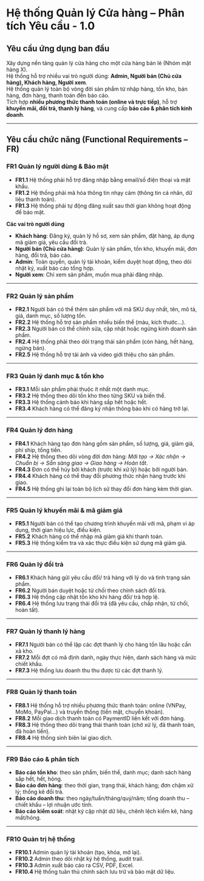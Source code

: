# Hệ thống Quản lý Cửa hàng – Phân tích Yêu cầu - 1.0

## Yêu cầu ứng dụng ban đầu
Xây dựng nền tảng quản lý cửa hàng cho một cửa hàng bán lẻ (Nhóm mặt hàng X).  
Hệ thống hỗ trợ nhiều vai trò người dùng: **Admin, Người bán (Chủ cửa hàng), Khách hàng, Người xem**.  
Hệ thống quản lý toàn bộ vòng đời sản phẩm từ nhập hàng, tồn kho, bán hàng, đơn hàng, thanh toán đến báo cáo.  
Tích hợp **nhiều phương thức thanh toán (online và trực tiếp)**, hỗ trợ **khuyến mãi, đổi trả, thanh lý hàng**, và cung cấp **báo cáo & phân tích kinh doanh**.  

---

## Yêu cầu chức năng (Functional Requirements – FR)

### FR1 Quản lý người dùng & Bảo mật
- **FR1.1** Hệ thống phải hỗ trợ đăng nhập bằng email/số điện thoại và mật khẩu.  
- **FR1.2** Hệ thống phải mã hóa thông tin nhạy cảm (thông tin cá nhân, dữ liệu thanh toán).  
- **FR1.3** Hệ thống phải tự động đăng xuất sau thời gian không hoạt động để bảo mật.  

**Các vai trò người dùng**  
- **Khách hàng**: Đăng ký, quản lý hồ sơ, xem sản phẩm, đặt hàng, áp dụng mã giảm giá, yêu cầu đổi trả.  
- **Người bán (Chủ cửa hàng)**: Quản lý sản phẩm, tồn kho, khuyến mãi, đơn hàng, đổi trả, báo cáo.  
- **Admin**: Toàn quyền, quản lý tài khoản, kiểm duyệt hoạt động, theo dõi nhật ký, xuất báo cáo tổng hợp.  
- **Người xem**: Chỉ xem sản phẩm, muốn mua phải đăng nhập.  

---

### FR2 Quản lý sản phẩm
- **FR2.1** Người bán có thể thêm sản phẩm với mã SKU duy nhất, tên, mô tả, giá, danh mục, số lượng tồn.  
- **FR2.2** Hệ thống hỗ trợ sản phẩm nhiều biến thể (màu, kích thước…).  
- **FR2.3** Người bán có thể chỉnh sửa, cập nhật hoặc ngừng kinh doanh sản phẩm.  
- **FR2.4** Hệ thống phải theo dõi trạng thái sản phẩm (còn hàng, hết hàng, ngừng bán).  
- **FR2.5** Hệ thống hỗ trợ tải ảnh và video giới thiệu cho sản phẩm.  

---

### FR3 Quản lý danh mục & tồn kho
- **FR3.1** Mỗi sản phẩm phải thuộc ít nhất một danh mục.
- **FR3.2** Hệ thống theo dõi tồn kho theo từng SKU và biến thể.  
- **FR3.3** Hệ thống cảnh báo khi hàng sắp hết hoặc hết.  
- **FR3.4** Khách hàng có thể đăng ký nhận thông báo khi có hàng trở lại.  

---

### FR4 Quản lý đơn hàng
- **FR4.1** Khách hàng tạo đơn hàng gồm sản phẩm, số lượng, giá, giảm giá, phí ship, tổng tiền.  
- **FR4.2** Hệ thống theo dõi vòng đời đơn hàng: *Mới tạo → Xác nhận → Chuẩn bị → Sẵn sàng giao → Giao hàng → Hoàn tất*.  
- **FR4.3** Đơn có thể hủy bởi khách (trước khi xử lý) hoặc bởi người bán.  
- **FR4.4** Khách hàng có thể thay đổi phương thức nhận hàng trước khi giao.  
- **FR4.5** Hệ thống ghi lại toàn bộ lịch sử thay đổi đơn hàng kèm thời gian.  

---

### FR5 Quản lý khuyến mãi & mã giảm giá
- **FR5.1** Người bán có thể tạo chương trình khuyến mãi với mã, phạm vi áp dụng, thời gian hiệu lực, điều kiện.  
- **FR5.2** Khách hàng có thể nhập mã giảm giá khi thanh toán.  
- **FR5.3** Hệ thống kiểm tra và xác thực điều kiện sử dụng mã giảm giá.  

---

### FR6 Quản lý đổi trả
- **FR6.1** Khách hàng gửi yêu cầu đổi/ trả hàng với lý do và tình trạng sản phẩm.  
- **FR6.2** Người bán duyệt hoặc từ chối theo chính sách đổi trả.  
- **FR6.3** Hệ thống cập nhật tồn kho khi hàng đổi/ trả hợp lệ.  
- **FR6.4** Hệ thống lưu trạng thái đổi trả (đã yêu cầu, chấp nhận, từ chối, hoàn tất).  

---

### FR7 Quản lý thanh lý hàng
- **FR7.1** Người bán có thể lập các đợt thanh lý cho hàng tồn lâu hoặc cần xả kho.  
- **FR7.2** Mỗi đợt có mã định danh, ngày thực hiện, danh sách hàng và mức chiết khấu.  
- **FR7.3** Hệ thống lưu doanh thu thu được từ các đợt thanh lý.  

---

### FR8 Quản lý thanh toán
- **FR8.1** Hệ thống hỗ trợ nhiều phương thức thanh toán: online (VNPay, MoMo, PayPal…) và truyền thống (tiền mặt, chuyển khoản).  
- **FR8.2** Mỗi giao dịch thanh toán có PaymentID liên kết với đơn hàng.  
- **FR8.3** Hệ thống theo dõi trạng thái thanh toán (chờ xử lý, đã thanh toán, đã hoàn tiền).  
- **FR8.4** Hệ thống sinh biên lai giao dịch.  

---

### FR9 Báo cáo & phân tích
- **Báo cáo tồn kho**: theo sản phẩm, biến thể, danh mục; danh sách hàng sắp hết, hết, hỏng.  
- **Báo cáo đơn hàng**: theo thời gian, trạng thái, khách hàng; đơn chậm xử lý; thống kê đổi trả.  
- **Báo cáo doanh thu**: theo ngày/tuần/tháng/quý/năm; tổng doanh thu – chiết khấu – lợi nhuận ước tính.  
- **Báo cáo kiểm soát**: nhật ký cập nhật dữ liệu, chênh lệch kiểm kê, hàng mất/hỏng.  

---

### FR10 Quản trị hệ thống
- **FR10.1** Admin quản lý tài khoản (tạo, khóa, mở lại).  
- **FR10.2** Admin theo dõi nhật ký hệ thống, audit trail.  
- **FR10.3** Admin xuất báo cáo ra CSV, PDF, Excel.  
- **FR10.4** Hệ thống tuân thủ chính sách lưu trữ và bảo mật dữ liệu.  

